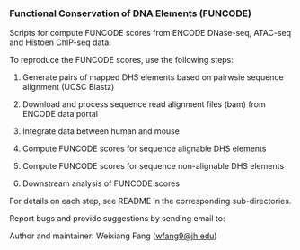 ### Functional Conservation of DNA Elements (FUNCODE)

Scripts for compute FUNCODE scores from ENCODE DNase-seq, ATAC-seq and Histoen ChIP-seq data.

To reproduce the FUNCODE scores, use the following steps:

1. Generate pairs of mapped DHS elements based on pairwsie sequence alignment (UCSC Blastz)

2. Download and process sequence read alignment files (bam) from ENCODE data portal

3. Integrate data between human and mouse

4. Compute FUNCODE scores for sequence alignable DHS elements

5. Compute FUNCODE scores for sequence non-alignable DHS elements

6. Downstream analysis of FUNCODE scores

For details on each step, see README in the corresponding sub-directories.

Report bugs and provide suggestions by sending email to:

Author and maintainer: Weixiang Fang (wfang9@jh.edu)
